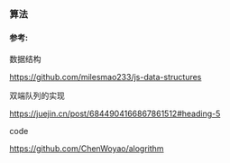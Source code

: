 <!--
 * @Author: your name
 * @Date: 2022-01-05 13:01:00
 * @LastEditTime: 2022-01-05 20:36:32
 * @LastEditors: your name
 * @Description: 打开koroFileHeader查看配置 进行设置: https://github.com/OBKoro1/koro1FileHeader/wiki/%E9%85%8D%E7%BD%AE
 * @FilePath: /algorithm/README.md
-->
### 算法

#### 参考:

数据结构

https://github.com/milesmao233/js-data-structures

双端队列的实现

https://juejin.cn/post/6844904166867861512#heading-5

code

https://github.com/ChenWoyao/alogrithm